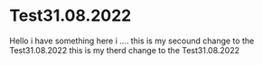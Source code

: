 # Test31.08.2022
Hello i have something here
i ....
this is my secound change to the Test31.08.2022
this is my therd change to the Test31.08.2022

